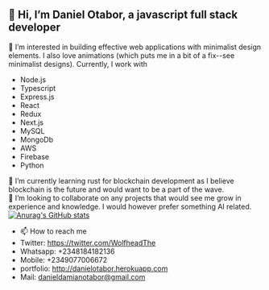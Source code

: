 ## 👋 Hi, I’m Daniel Otabor, a javascript full stack developer

👀 I’m interested in building effective web applications with minimalist design elements. I also love animations (which puts me in a bit of a fix--see minimalist designs). Currently, I work with 
- Node.js
- Typescript
- Express.js
- React
- Redux
- Next.js
- MySQL
- MongoDb   
- AWS
- Firebase
- Python
<!--- Need to get these icons --->
🌱 I’m currently learning rust for blockchain development as I believe blockchain is the future and would want to be a part of the wave.  
💞️ I’m looking to collaborate on any projects  that would see me grow in experience and knowledge. I would however prefer something AI related.
[![Anurag's GitHub stats](https://github-readme-stats.vercel.app/api?username=the-wolfhead)](https://github.com/anuraghazra/github-readme-stats)
- 📫 How to reach me 
- Twitter: https://twitter.com/WolfheadThe
- Whatsapp: +2348184182136
- Mobile: +2349077006672
- portfolio: http://danielotabor.herokuapp.com
- Mail: danieldamianotabor@gmail.com

<!---
the-wolfhead/the-wolfhead is a ✨ special ✨ repository because its `README.md` (this file) appears on your GitHub profile.
You can click the Preview link to take a look at your changes.
--->
